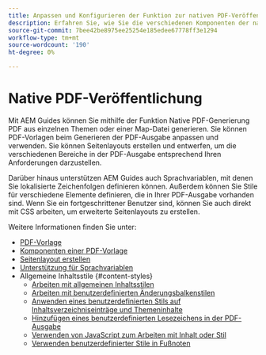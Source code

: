 ```yaml
---
title: Anpassen und Konfigurieren der Funktion zur nativen PDF-Veröffentlichung
description: Erfahren Sie, wie Sie die verschiedenen Komponenten der nativen PDF-Funktion anpassen und konfigurieren.
source-git-commit: 7bee42be8975ee25254e185edee67778ff3e1294
workflow-type: tm+mt
source-wordcount: '190'
ht-degree: 0%

---
```





# Native PDF-Veröffentlichung

Mit AEM Guides können Sie mithilfe der Funktion Native PDF-Generierung PDF aus einzelnen Themen oder einer Map-Datei generieren. Sie können PDF-Vorlagen beim Generieren der PDF-Ausgabe anpassen und verwenden. Sie können Seitenlayouts erstellen und entwerfen, um die verschiedenen Bereiche in der PDF-Ausgabe entsprechend Ihren Anforderungen darzustellen.

Darüber hinaus unterstützen AEM Guides auch Sprachvariablen, mit denen Sie lokalisierte Zeichenfolgen definieren können. Außerdem können Sie Stile für verschiedene Elemente definieren, die in Ihrer PDF-Ausgabe vorhanden sind. Wenn Sie ein fortgeschrittener Benutzer sind, können Sie auch direkt mit CSS arbeiten, um erweiterte Seitenlayouts zu erstellen.


Weitere Informationen finden Sie unter:
* [PDF-Vorlage](../native-pdf/pdf-template.md)
* [Komponenten einer PDF-Vorlage](../native-pdf/components-pdf-template.md)
* [Seitenlayout erstellen](../native-pdf/design-page-layout.md)
* [Unterstützung für Sprachvariablen](../native-pdf/native-pdf-language-variables.md)
* Allgemeine Inhaltsstile {#content-styles}
   * [Arbeiten mit allgemeinen Inhaltsstilen](../native-pdf/stylesheet.md)
   * [Arbeiten mit benutzerdefinierten Änderungsbalkenstilen](../native-pdf/change-bar-style.md)
   * [Anwenden eines benutzerdefinierten Stils auf Inhaltsverzeichniseinträge und Themeninhalte](../native-pdf/custom-style-toc.md)
   * [Hinzufügen eines benutzerdefinierten Lesezeichens in der PDF-Ausgabe](../native-pdf/add-custom-bookmark.md)
   * [Verwenden von JavaScript zum Arbeiten mit Inhalt oder Stil](../native-pdf/use-javascript-content-style.md)
   * [Verwenden benutzerdefinierter Stile in Fußnoten](../native-pdf/footnote-number-style.md)

